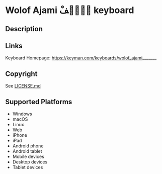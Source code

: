 Wolof Ajami وࣷلࣷفْ keyboard
==============

Description
-----------


Links
-----
Keyboard Homepage: https://keyman.com/keyboards/wolof_ajami_______

Copyright
---------
See [LICENSE.md](LICENSE.md)

Supported Platforms
-------------------
 * Windows
 * macOS
 * Linux
 * Web
 * iPhone
 * iPad
 * Android phone
 * Android tablet
 * Mobile devices
 * Desktop devices
 * Tablet devices

